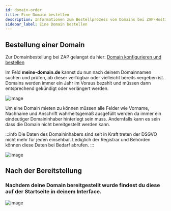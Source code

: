 ```yaml
---
id: domain-order
title: Eine Domain bestellen
description: Informationen zum Bestellprozess von Domains bei ZAP-Hosting - ZAP-Hosting.com Dokumentationen
sidebar_label: Eine Domain bestellen
---
```


## Bestellung einer Domain

Zur Domainbestellung bei ZAP gelangst du hier: [Domain konfigurieren und bestellen](https://zap-hosting.com/de/shop/product/domain/)

Im Feld **meine-domain.de** kannst du nun nach deinem Domainnamen suchen und prüfen, ob dieser verfügbar oder vielleicht bereits vergeben ist. Domains werden immer ein Jahr im Voraus bezahlt und müssen dann entsprechend gekündigt oder verlängert werden.

![image](https://user-images.githubusercontent.com/13604413/159175914-69b5a2c4-c456-40f1-9fa8-4a972ea2af7c.png)


Um eine Domain mieten zu können müssen alle Felder wie Vorname, Nachname und Anschrift wahrheitsgemäß ausgefüllt werden da immer ein eindeutiger Domaininhaber hinterlegt sein muss. Andernfalls kann es sein dass die Domain nicht bereitgestellt werden kann.

:::info
Die Daten des Domaininhabers sind seit in Kraft treten der DSGVO nicht mehr für jeden einsehbar. Lediglich der Registrar und Behörden können diese Daten bei Bedarf abrufen. 
:::


![image](https://user-images.githubusercontent.com/13604413/159175924-79547794-44c0-4577-a9d2-709878b88a68.png)



## Nach der Bereitstellung

### Nachdem deine Domain bereitgestellt wurde findest du diese auf der Startseite in deinem Interface.


![image](https://user-images.githubusercontent.com/13604413/159175925-3ea6fbf5-e891-4ce4-85c7-71cdfa9fa82d.png)






 
